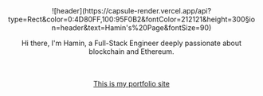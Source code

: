 <div align="center">![header](https://capsule-render.vercel.app/api?type=Rect&color=0:4D80FF,100:95F0B2&fontColor=212121&height=300&section=header&text=Hamin's%20Page&fontSize=90)</div>

<p align="center">Hi there, I'm Hamin, a Full-Stack Engineer deeply passionate about blockchain and Ethereum.</p>
<br />
<div align="center">
  <br />
  <a href="https://hamin.me">This is my portfolio site</a>
</div>
<br />
